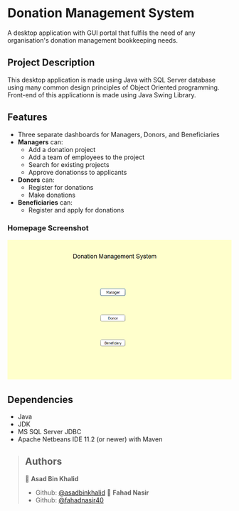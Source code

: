 # Donation Management System
A desktop application with GUI portal that fulfils the need of any organisation's donation management bookkeeping needs.

## Project Description
This desktop application is made using Java with SQL Server database using many common design principles of Object Oriented programming. Front-end of this applicationn is made using Java Swing Library.

## Features
- Three separate dashboards for Managers, Donors, and Beneficiaries
- **Managers** can:
  - Add a donation project
  - Add a team of employees to the project
  - Search for existing projects
  - Approve donationss to applicants
- **Donors** can:
  - Register for donations
  - Make donations
- **Beneficiaries** can:
  - Register and apply for donations

### Homepage Screenshot
<p align="left">
  <img width="600" alt="a" src="https://github.com/asadbinkhalid/Donation-Management-System/blob/main/Images/homepage.png">
</p>

## Dependencies
- Java
- JDK
- MS SQL Server JDBC
- Apache Netbeans IDE 11.2 (or newer) with Maven

> ## Authors
> 👤 **Asad Bin Khalid**
> * Github: [@asadbinkhalid](https://github.com/asadbinkhalid)
> 👤 **Fahad Nasir**
> * Github: [@fahadnasir40](https://github.com/fahadnasir40)
